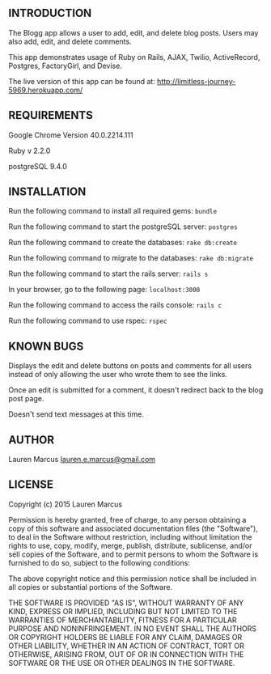 INTRODUCTION
------------
The Blogg app allows a user to add, edit, and delete blog posts. Users may also add, edit, and delete comments.

This app demonstrates usage of Ruby on Rails, AJAX, Twilio, ActiveRecord, Postgres, FactoryGirl, and Devise.

The live version of this app can be found at: http://limitless-journey-5969.herokuapp.com/



REQUIREMENTS
------------
Google Chrome Version 40.0.2214.111

Ruby v 2.2.0

postgreSQL 9.4.0


INSTALLATION
------------
Run the following command to install all required gems:
`bundle`

Run the following command to start the postgreSQL server:
`postgres`

Run the following command to create the databases:
`rake db:create`

Run the following command to migrate to the databases:
`rake db:migrate`

Run the following command to start the rails server:
`rails s`

In your browser, go to the following page:
`localhost:3000`

Run the following command to access the rails console:
`rails c`

Run the following command to use rspec:
`rspec`



KNOWN BUGS
---------
Displays the edit and delete buttons on posts and comments for all users instead of only allowing the user who wrote them to see the links.

Once an edit is submitted for a comment, it doesn't redirect back to the blog post page.

Doesn't send text messages at this time.

AUTHOR
-------
Lauren Marcus
lauren.e.marcus@gmail.com

LICENSE
-------
Copyright (c) 2015 Lauren Marcus

Permission is hereby granted, free of charge, to any person obtaining a copy of this software and associated documentation files (the "Software"), to deal in the Software without restriction, including without limitation the rights to use, copy, modify, merge, publish, distribute, sublicense, and/or sell copies of the Software, and to permit persons to whom the Software is furnished to do so, subject to the following conditions:

The above copyright notice and this permission notice shall be included in all copies or substantial portions of the Software.

THE SOFTWARE IS PROVIDED "AS IS", WITHOUT WARRANTY OF ANY KIND, EXPRESS OR IMPLIED, INCLUDING BUT NOT LIMITED TO THE WARRANTIES OF MERCHANTABILITY, FITNESS FOR A PARTICULAR PURPOSE AND NONINFRINGEMENT. IN NO EVENT SHALL THE AUTHORS OR COPYRIGHT HOLDERS BE LIABLE FOR ANY CLAIM, DAMAGES OR OTHER LIABILITY, WHETHER IN AN ACTION OF CONTRACT, TORT OR OTHERWISE, ARISING FROM, OUT OF OR IN CONNECTION WITH THE SOFTWARE OR THE USE OR OTHER DEALINGS IN THE SOFTWARE.
